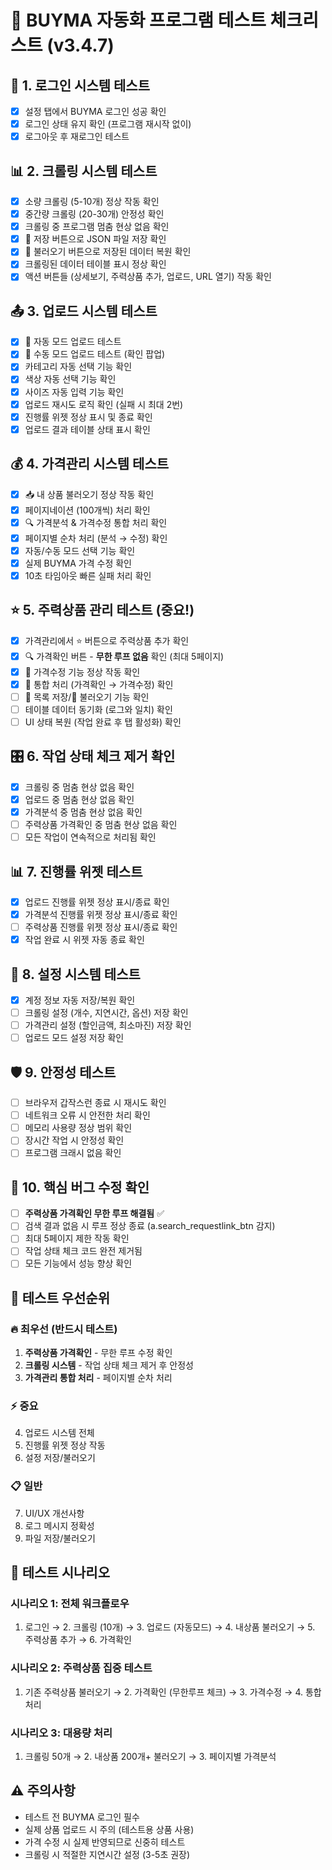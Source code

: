 # 🧪 BUYMA 자동화 프로그램 테스트 체크리스트 (v3.4.7)

## 🔐 1. 로그인 시스템 테스트
- [x] 설정 탭에서 BUYMA 로그인 성공 확인
- [x] 로그인 상태 유지 확인 (프로그램 재시작 없이)
- [x] 로그아웃 후 재로그인 테스트

## 📊 2. 크롤링 시스템 테스트
- [x] 소량 크롤링 (5-10개) 정상 작동 확인
- [x] 중간량 크롤링 (20-30개) 안정성 확인
- [x] 크롤링 중 프로그램 멈춤 현상 없음 확인
- [x] 💾 저장 버튼으로 JSON 파일 저장 확인
- [x] 📂 불러오기 버튼으로 저장된 데이터 복원 확인
- [x] 크롤링된 데이터 테이블 표시 정상 확인
- [x] 액션 버튼들 (상세보기, 주력상품 추가, 업로드, URL 열기) 작동 확인

## 📤 3. 업로드 시스템 테스트
- [x] 🤖 자동 모드 업로드 테스트
- [x] 👤 수동 모드 업로드 테스트 (확인 팝업)
- [x] 카테고리 자동 선택 기능 확인
- [x] 색상 자동 선택 기능 확인
- [x] 사이즈 자동 입력 기능 확인
- [x] 업로드 재시도 로직 확인 (실패 시 최대 2번)
- [x] 진행률 위젯 정상 표시 및 종료 확인
- [x] 업로드 결과 테이블 상태 표시 확인

## 💰 4. 가격관리 시스템 테스트
- [x] 📥 내 상품 불러오기 정상 작동 확인
- [x] 페이지네이션 (100개씩) 처리 확인
- [x] 🔍 가격분석 & 가격수정 통합 처리 확인
- [x] 페이지별 순차 처리 (분석 → 수정) 확인
- [x] 자동/수동 모드 선택 기능 확인
- [x] 실제 BUYMA 가격 수정 확인
- [x] 10초 타임아웃 빠른 실패 처리 확인

## ⭐ 5. 주력상품 관리 테스트 (중요!)
- [x] 가격관리에서 ⭐ 버튼으로 주력상품 추가 확인
- [x] 🔍 가격확인 버튼 - **무한 루프 없음** 확인 (최대 5페이지)
- [x] 🔄 가격수정 기능 정상 작동 확인
- [x] 🚀 통합 처리 (가격확인 → 가격수정) 확인
- [ ] 💾 목록 저장/📂 불러오기 기능 확인
- [ ] 테이블 데이터 동기화 (로그와 일치) 확인
- [ ] UI 상태 복원 (작업 완료 후 탭 활성화) 확인

## 🎛️ 6. 작업 상태 체크 제거 확인
- [x] 크롤링 중 멈춤 현상 없음 확인
- [x] 업로드 중 멈춤 현상 없음 확인
- [x] 가격분석 중 멈춤 현상 없음 확인
- [ ] 주력상품 가격확인 중 멈춤 현상 없음 확인
- [ ] 모든 작업이 연속적으로 처리됨 확인

## 📊 7. 진행률 위젯 테스트
- [x] 업로드 진행률 위젯 정상 표시/종료 확인
- [x] 가격분석 진행률 위젯 정상 표시/종료 확인
- [ ] 주력상품 진행률 위젯 정상 표시/종료 확인
- [x] 작업 완료 시 위젯 자동 종료 확인

## 🔧 8. 설정 시스템 테스트
- [x] 계정 정보 자동 저장/복원 확인
- [ ] 크롤링 설정 (개수, 지연시간, 옵션) 저장 확인
- [ ] 가격관리 설정 (할인금액, 최소마진) 저장 확인
- [ ] 업로드 모드 설정 저장 확인

## 🛡️ 9. 안정성 테스트
- [ ] 브라우저 갑작스런 종료 시 재시도 확인
- [ ] 네트워크 오류 시 안전한 처리 확인
- [ ] 메모리 사용량 정상 범위 확인
- [ ] 장시간 작업 시 안정성 확인
- [ ] 프로그램 크래시 없음 확인

## 🚨 10. 핵심 버그 수정 확인
- [ ] **주력상품 가격확인 무한 루프 해결됨** ✅
- [ ] 검색 결과 없음 시 루프 정상 종료 (a.search_requestlink_btn 감지)
- [ ] 최대 5페이지 제한 작동 확인
- [ ] 작업 상태 체크 코드 완전 제거됨
- [ ] 모든 기능에서 성능 향상 확인

## 📝 테스트 우선순위

### 🔥 최우선 (반드시 테스트)
1. **주력상품 가격확인** - 무한 루프 수정 확인
2. **크롤링 시스템** - 작업 상태 체크 제거 후 안정성
3. **가격관리 통합 처리** - 페이지별 순차 처리

### ⚡ 중요
4. 업로드 시스템 전체
5. 진행률 위젯 정상 작동
6. 설정 저장/불러오기

### 📋 일반
7. UI/UX 개선사항
8. 로그 메시지 정확성
9. 파일 저장/불러오기

## 🎯 테스트 시나리오

### 시나리오 1: 전체 워크플로우
1. 로그인 → 2. 크롤링 (10개) → 3. 업로드 (자동모드) → 4. 내상품 불러오기 → 5. 주력상품 추가 → 6. 가격확인

### 시나리오 2: 주력상품 집중 테스트
1. 기존 주력상품 불러오기 → 2. 가격확인 (무한루프 체크) → 3. 가격수정 → 4. 통합처리

### 시나리오 3: 대용량 처리
1. 크롤링 50개 → 2. 내상품 200개+ 불러오기 → 3. 페이지별 가격분석

## ⚠️ 주의사항
- 테스트 전 BUYMA 로그인 필수
- 실제 상품 업로드 시 주의 (테스트용 상품 사용)
- 가격 수정 시 실제 반영되므로 신중히 테스트
- 크롤링 시 적절한 지연시간 설정 (3-5초 권장)
